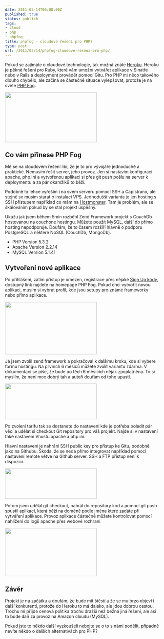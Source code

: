 ```yaml
---
date: 2011-03-14T00:00:00Z
published: true
status: publish
tags:
- cloud
- php
- phpfog
title: phpfog - cloudové řešení pro PHP?
type: post
url: /2011/03/14/phpfog-cloudove-reseni-pro-php/
---
```


Pokud se zajímáte o cloudové technologie, tak možná znáte <a href="https://heroku.com/">Heroku</a>. Heroku je pěkné řešení pro Ruby, které vám umožní vytvářet aplikace v Sinatře nebo v Rails a deployment provádět pomocí Gitu. Pro PHP mi něco takového dlouho chybělo, ale začíná se částečně situace vylepšovat, protože je na světe <a href="https://phpfog.com">PHP Fog</a>.

<a href="https://blog.prskavec.net/wp-content/uploads/2011/03/phpfog-homepage-3.jpg"></a><a href="https://blog.prskavec.net/wp-content/uploads/2011/03/phpfog-homepage-4.jpg"><img class="aligncenter size-medium wp-image-6432" title="phpfog-homepage-4" src="https://blog.prskavec.net/wp-content/uploads/2011/03/phpfog-homepage-4-300x163.jpg" alt="" width="300" height="163" /></a>
<h2>Co vám přinese PHP Fog</h2>
Mě se na cloudovém řešení libí, že je to pro vývojáře jednoduché a praktické. Nemusím řešit server, jeho provoz. Jen si nastavím konfiguraci apache, php.ini a vytvořenou aplikaci si přes git push pošlu na server k deploymentu a za pár okamžiků to běží.

Podobně to lehce vyřeším i na svém serveru pomocí SSH a Capistrano, ale stejně se musím starat o instalaci VPS. Jednodušší varianta je jen hosting s SSH přístupem například co mám na <a href="https://www.hostmonster.com">Hostmonster</a>. Tam je problém, ale se škálováním pokud by se stal projekt úspěšný.

Ukážu jak jsem během 5min rozběhl Zend Framework projekt s CouchDb hostovanou na couchone hostingu. Můžete použít MySQL, další db přímo hosting nepodporuje. Doufám, že to časem rozšíří hlavně o podporu PostgreSQL a některé NoSQL (CouchDb, MongoDb).
<ul>
	<li>PHP Version 5.3.2</li>
	<li>Apache Version 2.2.14</li>
	<li>MySQL Version 5.1.41</li>
</ul>
<h2>Vytvoření nové aplikace</h2>
Po přihlášení, zatím přístup je omezen, registrace přes nějaké <a href="https://phpfog.com/#sign-up">Sign Up kódy</a>, dostupný link najdete na homepage PHP Fog. Pokud chci vytvořit novou aplikaci, musím si vybrat profil, kde jsou setupy pro známé frameworky nebo přímo aplikace.

<a href="https://blog.prskavec.net/wp-content/uploads/2011/03/phpfog-newapp-3.jpg"><img class="aligncenter size-medium wp-image-6422" title="phpfog-newapp-3" src="https://blog.prskavec.net/wp-content/uploads/2011/03/phpfog-newapp-3-300x171.jpg" alt="" width="300" height="171" /></a>

Já jsem zvolil zend framework a pokračoval k dalšímu kroku, kde si vybere formu hostingu. Na prvních 6 měsíců můžete zvolit variantu zdarma. V dokumentaci se píše, že bude po těch 6 měsících nějak zpoplatněna. To si myslím, že není moc dobrý tah a autoři doufám od toho upustí.

<a href="https://blog.prskavec.net/wp-content/uploads/2011/03/phpfog-price-3.jpg"><img class="aligncenter size-medium wp-image-6423" title="phpfog-price-3" src="https://blog.prskavec.net/wp-content/uploads/2011/03/phpfog-price-3-300x116.jpg" alt="" width="300" height="116" /></a>

Po zvolení tarifu tak se dostanete do nastavení kde je potřeba poladit pár věcí a udělat si checkout Git repository pro váš projekt. Najde si v nastavení také nastavení Vhostu apache a php.ini.

Hlavní nastavení je nahrání SSH public key pro přístup ke Gitu, podobně jako na Githubu. Škoda, že se nedá přímo integrovat například pomocí nastavení remote větve na Github server. SSH a FTP přístup není k dispozici.

<a href="https://blog.prskavec.net/wp-content/uploads/2011/03/phpfog-sourcecode-3.jpg"><img class="aligncenter size-medium wp-image-6424" title="phpfog-sourcecode-3" src="https://blog.prskavec.net/wp-content/uploads/2011/03/phpfog-sourcecode-3-300x99.jpg" alt="" width="300" height="99" /></a>

Potom jsem udělal git checkout, nahrál do repository kód a pomocí git push spustil aplikaci, která běží na doméně podle jména které zadáte při vytváření aplikace. Provoz aplikace částečně můžete kontrolovat pomocí nahlížení do logů apache přes webové rozhraní.

<a href="https://blog.prskavec.net/wp-content/uploads/2011/03/phpfog-logs-3.jpg"><img class="aligncenter size-medium wp-image-6421" title="phpfog-logs-3" src="https://blog.prskavec.net/wp-content/uploads/2011/03/phpfog-logs-3-300x157.jpg" alt="" width="300" height="157" /></a>
<h2>Závěr</h2>
Projekt je na začátku a doufám, že bude mít štěstí a že se mu brzo objeví i další konkurenti, protože do Heroku to má daleko, ale jdou dobrou cestou. Trochu mi přijde cenová politika trochu dražší než bežná jiná řešení, ale asi to bude daň za provoz na Amazon cloudu (MySQL).

Pokud jste to někdo další vyzkoušeli nebojte se o to s námi podělit, případně nevíte někdo o dalších alternativách pro PHP?

&nbsp;

&nbsp;
